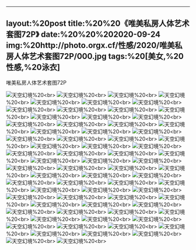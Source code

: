 ﻿---
layout:%20post
title:%20%20《唯美私房人体艺术套图72P》
date:%20%20%202020-09-24
img:%20http://photo.orgx.cf/性感/2020/唯美私房人体艺术套图72P/000.jpg
tags:%20[美女,%20性感,%20泳衣]
---

唯美私房人体艺术套图72P



![天空幻境](http://photo.orgx.cf/性感/2020/唯美私房人体艺术套图72P/001.jpg%20''天空幻境'')%20<br>
![天空幻境](http://photo.orgx.cf/性感/2020/唯美私房人体艺术套图72P/002.jpg%20''天空幻境'')%20<br>
![天空幻境](http://photo.orgx.cf/性感/2020/唯美私房人体艺术套图72P/003.jpg%20''天空幻境'')%20<br>
![天空幻境](http://photo.orgx.cf/性感/2020/唯美私房人体艺术套图72P/004.jpg%20''天空幻境'')%20<br>
![天空幻境](http://photo.orgx.cf/性感/2020/唯美私房人体艺术套图72P/005.jpg%20''天空幻境'')%20<br>
![天空幻境](http://photo.orgx.cf/性感/2020/唯美私房人体艺术套图72P/006.jpg%20''天空幻境'')%20<br>
![天空幻境](http://photo.orgx.cf/性感/2020/唯美私房人体艺术套图72P/007.jpg%20''天空幻境'')%20<br>
![天空幻境](http://photo.orgx.cf/性感/2020/唯美私房人体艺术套图72P/008.jpg%20''天空幻境'')%20<br>
![天空幻境](http://photo.orgx.cf/性感/2020/唯美私房人体艺术套图72P/009.jpg%20''天空幻境'')%20<br>
![天空幻境](http://photo.orgx.cf/性感/2020/唯美私房人体艺术套图72P/010.jpg%20''天空幻境'')%20<br>
![天空幻境](http://photo.orgx.cf/性感/2020/唯美私房人体艺术套图72P/011.jpg%20''天空幻境'')%20<br>
![天空幻境](http://photo.orgx.cf/性感/2020/唯美私房人体艺术套图72P/012.jpg%20''天空幻境'')%20<br>
![天空幻境](http://photo.orgx.cf/性感/2020/唯美私房人体艺术套图72P/013.jpg%20''天空幻境'')%20<br>
![天空幻境](http://photo.orgx.cf/性感/2020/唯美私房人体艺术套图72P/014.jpg%20''天空幻境'')%20<br>
![天空幻境](http://photo.orgx.cf/性感/2020/唯美私房人体艺术套图72P/015.jpg%20''天空幻境'')%20<br>
![天空幻境](http://photo.orgx.cf/性感/2020/唯美私房人体艺术套图72P/016.jpg%20''天空幻境'')%20<br>
![天空幻境](http://photo.orgx.cf/性感/2020/唯美私房人体艺术套图72P/017.jpg%20''天空幻境'')%20<br>
![天空幻境](http://photo.orgx.cf/性感/2020/唯美私房人体艺术套图72P/018.jpg%20''天空幻境'')%20<br>
![天空幻境](http://photo.orgx.cf/性感/2020/唯美私房人体艺术套图72P/019.jpg%20''天空幻境'')%20<br>
![天空幻境](http://photo.orgx.cf/性感/2020/唯美私房人体艺术套图72P/020.jpg%20''天空幻境'')%20<br>
![天空幻境](http://photo.orgx.cf/性感/2020/唯美私房人体艺术套图72P/021.jpg%20''天空幻境'')%20<br>
![天空幻境](http://photo.orgx.cf/性感/2020/唯美私房人体艺术套图72P/022.jpg%20''天空幻境'')%20<br>
![天空幻境](http://photo.orgx.cf/性感/2020/唯美私房人体艺术套图72P/023.jpg%20''天空幻境'')%20<br>
![天空幻境](http://photo.orgx.cf/性感/2020/唯美私房人体艺术套图72P/024.jpg%20''天空幻境'')%20<br>
![天空幻境](http://photo.orgx.cf/性感/2020/唯美私房人体艺术套图72P/025.jpg%20''天空幻境'')%20<br>
![天空幻境](http://photo.orgx.cf/性感/2020/唯美私房人体艺术套图72P/026.jpg%20''天空幻境'')%20<br>
![天空幻境](http://photo.orgx.cf/性感/2020/唯美私房人体艺术套图72P/027.jpg%20''天空幻境'')%20<br>
![天空幻境](http://photo.orgx.cf/性感/2020/唯美私房人体艺术套图72P/028.jpg%20''天空幻境'')%20<br>
![天空幻境](http://photo.orgx.cf/性感/2020/唯美私房人体艺术套图72P/029.jpg%20''天空幻境'')%20<br>
![天空幻境](http://photo.orgx.cf/性感/2020/唯美私房人体艺术套图72P/030.jpg%20''天空幻境'')%20<br>
![天空幻境](http://photo.orgx.cf/性感/2020/唯美私房人体艺术套图72P/031.jpg%20''天空幻境'')%20<br>
![天空幻境](http://photo.orgx.cf/性感/2020/唯美私房人体艺术套图72P/032.jpg%20''天空幻境'')%20<br>
![天空幻境](http://photo.orgx.cf/性感/2020/唯美私房人体艺术套图72P/033.jpg%20''天空幻境'')%20<br>
![天空幻境](http://photo.orgx.cf/性感/2020/唯美私房人体艺术套图72P/034.jpg%20''天空幻境'')%20<br>
![天空幻境](http://photo.orgx.cf/性感/2020/唯美私房人体艺术套图72P/035.jpg%20''天空幻境'')%20<br>
![天空幻境](http://photo.orgx.cf/性感/2020/唯美私房人体艺术套图72P/036.jpg%20''天空幻境'')%20<br>
![天空幻境](http://photo.orgx.cf/性感/2020/唯美私房人体艺术套图72P/037.jpg%20''天空幻境'')%20<br>
![天空幻境](http://photo.orgx.cf/性感/2020/唯美私房人体艺术套图72P/038.jpg%20''天空幻境'')%20<br>
![天空幻境](http://photo.orgx.cf/性感/2020/唯美私房人体艺术套图72P/039.jpg%20''天空幻境'')%20<br>
![天空幻境](http://photo.orgx.cf/性感/2020/唯美私房人体艺术套图72P/040.jpg%20''天空幻境'')%20<br>
![天空幻境](http://photo.orgx.cf/性感/2020/唯美私房人体艺术套图72P/041.jpg%20''天空幻境'')%20<br>
![天空幻境](http://photo.orgx.cf/性感/2020/唯美私房人体艺术套图72P/042.jpg%20''天空幻境'')%20<br>
![天空幻境](http://photo.orgx.cf/性感/2020/唯美私房人体艺术套图72P/043.jpg%20''天空幻境'')%20<br>
![天空幻境](http://photo.orgx.cf/性感/2020/唯美私房人体艺术套图72P/044.jpg%20''天空幻境'')%20<br>
![天空幻境](http://photo.orgx.cf/性感/2020/唯美私房人体艺术套图72P/045.jpg%20''天空幻境'')%20<br>
![天空幻境](http://photo.orgx.cf/性感/2020/唯美私房人体艺术套图72P/046.jpg%20''天空幻境'')%20<br>
![天空幻境](http://photo.orgx.cf/性感/2020/唯美私房人体艺术套图72P/047.jpg%20''天空幻境'')%20<br>
![天空幻境](http://photo.orgx.cf/性感/2020/唯美私房人体艺术套图72P/048.jpg%20''天空幻境'')%20<br>
![天空幻境](http://photo.orgx.cf/性感/2020/唯美私房人体艺术套图72P/049.jpg%20''天空幻境'')%20<br>
![天空幻境](http://photo.orgx.cf/性感/2020/唯美私房人体艺术套图72P/050.jpg%20''天空幻境'')%20<br>
![天空幻境](http://photo.orgx.cf/性感/2020/唯美私房人体艺术套图72P/051.jpg%20''天空幻境'')%20<br>
![天空幻境](http://photo.orgx.cf/性感/2020/唯美私房人体艺术套图72P/052.jpg%20''天空幻境'')%20<br>
![天空幻境](http://photo.orgx.cf/性感/2020/唯美私房人体艺术套图72P/053.jpg%20''天空幻境'')%20<br>
![天空幻境](http://photo.orgx.cf/性感/2020/唯美私房人体艺术套图72P/054.jpg%20''天空幻境'')%20<br>
![天空幻境](http://photo.orgx.cf/性感/2020/唯美私房人体艺术套图72P/055.jpg%20''天空幻境'')%20<br>
![天空幻境](http://photo.orgx.cf/性感/2020/唯美私房人体艺术套图72P/056.jpg%20''天空幻境'')%20<br>
![天空幻境](http://photo.orgx.cf/性感/2020/唯美私房人体艺术套图72P/057.jpg%20''天空幻境'')%20<br>
![天空幻境](http://photo.orgx.cf/性感/2020/唯美私房人体艺术套图72P/058.jpg%20''天空幻境'')%20<br>
![天空幻境](http://photo.orgx.cf/性感/2020/唯美私房人体艺术套图72P/059.jpg%20''天空幻境'')%20<br>
![天空幻境](http://photo.orgx.cf/性感/2020/唯美私房人体艺术套图72P/060.jpg%20''天空幻境'')%20<br>
![天空幻境](http://photo.orgx.cf/性感/2020/唯美私房人体艺术套图72P/061.jpg%20''天空幻境'')%20<br>
![天空幻境](http://photo.orgx.cf/性感/2020/唯美私房人体艺术套图72P/062.jpg%20''天空幻境'')%20<br>
![天空幻境](http://photo.orgx.cf/性感/2020/唯美私房人体艺术套图72P/063.jpg%20''天空幻境'')%20<br>
![天空幻境](http://photo.orgx.cf/性感/2020/唯美私房人体艺术套图72P/064.jpg%20''天空幻境'')%20<br>
![天空幻境](http://photo.orgx.cf/性感/2020/唯美私房人体艺术套图72P/065.jpg%20''天空幻境'')%20<br>
![天空幻境](http://photo.orgx.cf/性感/2020/唯美私房人体艺术套图72P/066.jpg%20''天空幻境'')%20<br>
![天空幻境](http://photo.orgx.cf/性感/2020/唯美私房人体艺术套图72P/067.jpg%20''天空幻境'')%20<br>
![天空幻境](http://photo.orgx.cf/性感/2020/唯美私房人体艺术套图72P/068.jpg%20''天空幻境'')%20<br>
![天空幻境](http://photo.orgx.cf/性感/2020/唯美私房人体艺术套图72P/069.jpg%20''天空幻境'')%20<br>
![天空幻境](http://photo.orgx.cf/性感/2020/唯美私房人体艺术套图72P/070.jpg%20''天空幻境'')%20<br>
![天空幻境](http://photo.orgx.cf/性感/2020/唯美私房人体艺术套图72P/071.jpg%20''天空幻境'')%20<br>
![天空幻境](http://photo.orgx.cf/性感/2020/唯美私房人体艺术套图72P/072.jpg%20''天空幻境'')%20<br>